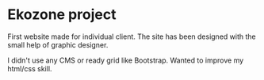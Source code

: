 # Ekozone project


First website made for individual client.
The site has been designed with the small help of graphic designer.

I didn't use any CMS or ready grid like Bootstrap.
Wanted to improve my html/css skill.

